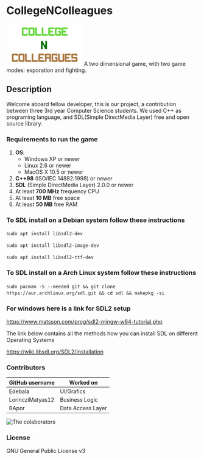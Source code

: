# CollegeNColleagues 
<img alt="CnC" src="https://github.com/Edebala/CollegeNColleagues/blob/main/Assets/logo.png" width="200"/> 
A two dimensional game, with two game modes: exporation and fighting.

## Description
Welcome aboard fellow developer, this is our project, a contribution between three 3rd year Computer Science students.
We used C++ as programing language, and SDL(Simple DirectMedia Layer) free and open source library.

### Requirements to run the game
1. **OS**: 
    * Windows XP or newer
    * Linux 2.6 or newer
    * MacOS X 10.5 or newer
2. **C++98** (ISO/IEC 14882:1998) or newer
3. **SDL** (Simple DirectMedia Layer) 2.0.0 or newer
4. At least **700 MHz** frequency CPU
5. At least **10 MB** free space
6. At least **50 MB** free RAM

### To SDL install on a Debian system follow these instructions
`sudo apt install libsdl2-dev`

`sudo apt install libsdl2-image-dev`

`sudo apt install libsdl2-ttf-dev`

### To SDL install on a Arch Linux system follow these instructions
`sudo pacman -S --needed git && git clone https://aur.archlinux.org/sdl.git && cd sdl && makepkg -si`

### For windows here is a link for SDL2 setup
https://www.matsson.com/prog/sdl2-mingw-w64-tutorial.php

The link below contains all the methods how you can install SDL on different Operating Systems

https://wiki.libsdl.org/SDL2/Installation 

### Contributors
GitHub username| Worked on
--------------|--------------
Edebala | UI/Grafics
LorincziMatyas12 | Business Logic
BApor | Data Access Layer

![The colaborators](https://github.com/Edebala/CollegeNColleagues/graphs/contributors)

### License

GNU General Public License v3
